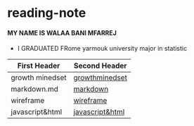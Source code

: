 # reading-note
#### MY NAME IS WALAA BANI MFARREJ 
* I GRADUATED FRome yarmouk university major in statistic 

| First Header  | Second Header |
| ------------- | ------------- |
| growth minedset  | [growthminedset](http://walaamohammad.github.io/reading-note/growthminedset) |
| markdown.md | [markdown](https:///walaamohammad.github.io/reading-note/markdown)  |
| wireframe | [wireframe](https:///walaamohammad.github.io/reading-note/wireframe&html)|
| javascript&html  | [javascript&html](https:///walaamohammad.github.io/reading-note/javascripts)  |
